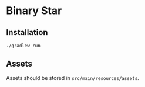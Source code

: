 # Binary Star

## Installation

```sh
./gradlew run
```

## Assets

Assets should be stored in `src/main/resources/assets`.

